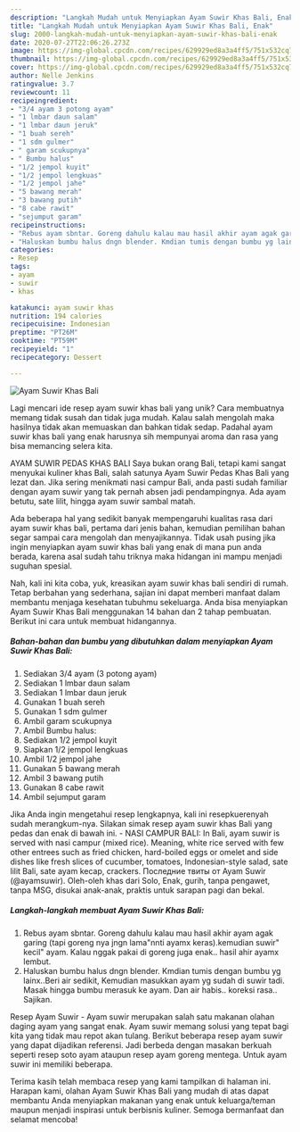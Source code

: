 ```yaml
---
description: "Langkah Mudah untuk Menyiapkan Ayam Suwir Khas Bali, Enak"
title: "Langkah Mudah untuk Menyiapkan Ayam Suwir Khas Bali, Enak"
slug: 2000-langkah-mudah-untuk-menyiapkan-ayam-suwir-khas-bali-enak
date: 2020-07-27T22:06:26.273Z
image: https://img-global.cpcdn.com/recipes/629929ed8a3a4ff5/751x532cq70/ayam-suwir-khas-bali-foto-resep-utama.jpg
thumbnail: https://img-global.cpcdn.com/recipes/629929ed8a3a4ff5/751x532cq70/ayam-suwir-khas-bali-foto-resep-utama.jpg
cover: https://img-global.cpcdn.com/recipes/629929ed8a3a4ff5/751x532cq70/ayam-suwir-khas-bali-foto-resep-utama.jpg
author: Nelle Jenkins
ratingvalue: 3.7
reviewcount: 11
recipeingredient:
- "3/4 ayam 3 potong ayam"
- "1 lmbar daun salam"
- "1 lmbar daun jeruk"
- "1 buah sereh"
- "1 sdm gulmer"
- " garam scukupnya"
- " Bumbu halus"
- "1/2 jempol kuyit"
- "1/2 jempol lengkuas"
- "1/2 jempol jahe"
- "5 bawang merah"
- "3 bawang putih"
- "8 cabe rawit"
- "sejumput garam"
recipeinstructions:
- "Rebus ayam sbntar. Goreng dahulu kalau mau hasil akhir ayam agak garing (tapi goreng nya jngn lama&#34;nnti ayamx keras).kemudian suwir&#34; kecil&#34; ayam. Kalau nggak pakai di goreng juga enak.. hasil ahir ayamx lembut."
- "Haluskan bumbu halus dngn blender. Kmdian tumis dengan bumbu yg lainx..Beri air sedikit, Kemudian masukkan ayam yg sudah di suwir tadi. Masak hingga bumbu merasuk ke ayam. Dan air habis.. koreksi rasa.. Sajikan."
categories:
- Resep
tags:
- ayam
- suwir
- khas

katakunci: ayam suwir khas 
nutrition: 194 calories
recipecuisine: Indonesian
preptime: "PT26M"
cooktime: "PT59M"
recipeyield: "1"
recipecategory: Dessert

---
```



![Ayam Suwir Khas Bali](https://img-global.cpcdn.com/recipes/629929ed8a3a4ff5/751x532cq70/ayam-suwir-khas-bali-foto-resep-utama.jpg)

Lagi mencari ide resep ayam suwir khas bali yang unik? Cara membuatnya memang tidak susah dan tidak juga mudah. Kalau salah mengolah maka hasilnya tidak akan memuaskan dan bahkan tidak sedap. Padahal ayam suwir khas bali yang enak harusnya sih mempunyai aroma dan rasa yang bisa memancing selera kita.

AYAM SUWIR PEDAS KHAS BALI Saya bukan orang Bali, tetapi kami sangat menyukai kuliner khas Bali, salah satunya Ayam Suwir Pedas Khas Bali yang lezat dan. Jika sering menikmati nasi campur Bali, anda pasti sudah familiar dengan ayam suwir yang tak pernah absen jadi pendampingnya. Ada ayam betutu, sate lilit, hingga ayam suwir sambal matah.

Ada beberapa hal yang sedikit banyak mempengaruhi kualitas rasa dari ayam suwir khas bali, pertama dari jenis bahan, kemudian pemilihan bahan segar sampai cara mengolah dan menyajikannya. Tidak usah pusing jika ingin menyiapkan ayam suwir khas bali yang enak di mana pun anda berada, karena asal sudah tahu triknya maka hidangan ini mampu menjadi suguhan spesial.


Nah, kali ini kita coba, yuk, kreasikan ayam suwir khas bali sendiri di rumah. Tetap berbahan yang sederhana, sajian ini dapat memberi manfaat dalam membantu menjaga kesehatan tubuhmu sekeluarga. Anda bisa menyiapkan Ayam Suwir Khas Bali menggunakan 14 bahan dan 2 tahap pembuatan. Berikut ini cara untuk membuat hidangannya.

<!--inarticleads1-->

##### Bahan-bahan dan bumbu yang dibutuhkan dalam menyiapkan Ayam Suwir Khas Bali:

1. Sediakan 3/4 ayam (3 potong ayam)
1. Sediakan 1 lmbar daun salam
1. Sediakan 1 lmbar daun jeruk
1. Gunakan 1 buah sereh
1. Gunakan 1 sdm gulmer
1. Ambil  garam scukupnya
1. Ambil  Bumbu halus:
1. Sediakan 1/2 jempol kuyit
1. Siapkan 1/2 jempol lengkuas
1. Ambil 1/2 jempol jahe
1. Gunakan 5 bawang merah
1. Ambil 3 bawang putih
1. Gunakan 8 cabe rawit
1. Ambil sejumput garam


Jika Anda ingin mengetahui resep lengkapnya, kali ini resepkuerenyah sudah merangkum-nya. Silakan simak resep ayam suwir khas Bali yang pedas dan enak di bawah ini. - NASI CAMPUR BALI: In Bali, ayam suwir is served with nasi campur (mixed rice). Meaning, white rice served with few other entrees such as fried chicken, hard-boiled eggs or omelet and side dishes like fresh slices of cucumber, tomatoes, Indonesian-style salad, sate lilit Bali, sate ayam kecap, crackers. Последние твиты от Ayam Suwir (@ayamsuwir). Oleh-oleh khas dari Solo, Enak, gurih, tanpa pengawet, tanpa MSG, disukai anak-anak, praktis untuk sarapan pagi dan bekal. 

<!--inarticleads2-->

##### Langkah-langkah membuat Ayam Suwir Khas Bali:

1. Rebus ayam sbntar. Goreng dahulu kalau mau hasil akhir ayam agak garing (tapi goreng nya jngn lama&#34;nnti ayamx keras).kemudian suwir&#34; kecil&#34; ayam. Kalau nggak pakai di goreng juga enak.. hasil ahir ayamx lembut.
1. Haluskan bumbu halus dngn blender. Kmdian tumis dengan bumbu yg lainx..Beri air sedikit, Kemudian masukkan ayam yg sudah di suwir tadi. Masak hingga bumbu merasuk ke ayam. Dan air habis.. koreksi rasa.. Sajikan.


Resep Ayam Suwir - Ayam suwir merupakan salah satu makanan olahan daging ayam yang sangat enak. Ayam suwir memang solusi yang tepat bagi kita yang tidak mau repot akan tulang. Berikut beberapa resep ayam suwir yang dapat dijadikan referensi. Jadi berbeda dengan masakan berkuah seperti resep soto ayam ataupun resep ayam goreng mentega. Untuk ayam suwir ini memiliki beberapa. 

Terima kasih telah membaca resep yang kami tampilkan di halaman ini. Harapan kami, olahan Ayam Suwir Khas Bali yang mudah di atas dapat membantu Anda menyiapkan makanan yang enak untuk keluarga/teman maupun menjadi inspirasi untuk berbisnis kuliner. Semoga bermanfaat dan selamat mencoba!

